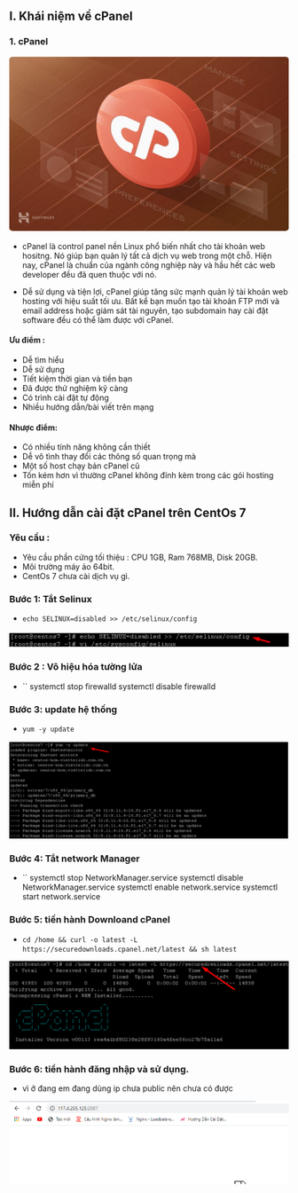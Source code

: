 ## I. Khái niệm về cPanel 
### 1. cPanel 
<img src="img/cp1.png">

- cPanel là control panel nền Linux phổ biến nhất cho tài khoản web hositng. Nó giúp bạn quản lý tất cả dịch vụ web trong một chỗ. Hiện nay, cPanel là chuẩn của ngành công nghiệp này và hầu hết các web developer đều đã quen thuộc với nó.

- Dễ sử dụng và tiện lợi, cPanel giúp tăng sức mạnh quản lý tài khoản web hosting với hiệu suất tối ưu. Bất kể bạn muốn tạo tài khoản FTP mới và email address hoặc giám sát tài nguyên, tạo subdomain hay cài đặt software đều có thể làm được với cPanel.

#### Ưu điểm :
- Dễ tìm hiểu
- Dễ sử dụng
- Tiết kiệm thời gian và tiền bạn
- Đã được thử nghiệm kỹ càng
- Có trình cài đặt tự động
- Nhiều hướng dẫn/bài viết trên mạng

#### Nhược điểm:
- Có nhiều tính năng không cần thiết
- Dễ vô tình thay đổi các thông số quan trọng mà
- Một số host chạy bản cPanel cũ
- Tốn kém hơn vì thường cPanel không đính kèm trong các gói hosting miễn phí

## II. Hướng dẫn cài đặt cPanel trên CentOs 7 
### Yêu cầu : 
- Yêu cầu phần cứng tối thiệu : CPU 1GB, Ram 768MB, Disk 20GB.
- Môi trường máy ảo 64bit.
- CentOs 7 chưa cài dịch vụ gì.

### Bước 1: Tắt Selinux
- `echo SELINUX=disabled >> /etc/selinux/config`
<img src="img/cp2.png">

### Bước 2 : Vô hiệu hóa tường lửa
- `` 
    systemctl stop firewalld
    systemctl disable firewalld

### Bước 3: update hệ thống 
- `yum -y update`
<img src="img/cp3.png">

### Bước 4: Tắt network Manager
- ``
    systemctl stop NetworkManager.service
    systemctl disable NetworkManager.service
    systemctl enable network.service
    systemctl start network.service


### Bước 5: tiến hành Downloand cPanel
- `cd /home && curl -o latest -L https://securedownloads.cpanel.net/latest && sh latest`

<img src="img/cp4.png">

### Bước 6: tiền hành đăng nhập và sử dụng.
- vì ở đang em đang dùng ip chưa public nên chưa có được

<img src="img/cp5.png">